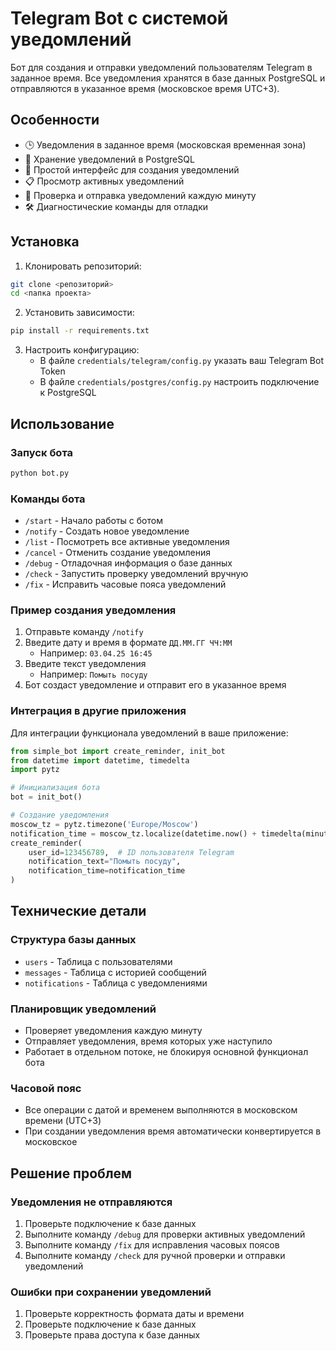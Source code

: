 # Telegram Bot с системой уведомлений

Бот для создания и отправки уведомлений пользователям Telegram в заданное время. 
Все уведомления хранятся в базе данных PostgreSQL и отправляются в указанное время (московское время UTC+3).

## Особенности
- 🕒 Уведомления в заданное время (московская временная зона)
- 💾 Хранение уведомлений в PostgreSQL
- 🤖 Простой интерфейс для создания уведомлений
- 📋 Просмотр активных уведомлений
- 🔄 Проверка и отправка уведомлений каждую минуту
- 🛠 Диагностические команды для отладки

## Установка

1. Клонировать репозиторий:
```bash
git clone <репозиторий>
cd <папка проекта>
```

2. Установить зависимости:
```bash
pip install -r requirements.txt
```

3. Настроить конфигурацию:
   - В файле `credentials/telegram/config.py` указать ваш Telegram Bot Token
   - В файле `credentials/postgres/config.py` настроить подключение к PostgreSQL

## Использование

### Запуск бота
```bash
python bot.py
```

### Команды бота
- `/start` - Начало работы с ботом
- `/notify` - Создать новое уведомление
- `/list` - Посмотреть все активные уведомления
- `/cancel` - Отменить создание уведомления
- `/debug` - Отладочная информация о базе данных
- `/check` - Запустить проверку уведомлений вручную
- `/fix` - Исправить часовые пояса уведомлений

### Пример создания уведомления
1. Отправьте команду `/notify`
2. Введите дату и время в формате `ДД.ММ.ГГ ЧЧ:ММ`
   - Например: `03.04.25 16:45`
3. Введите текст уведомления
   - Например: `Помыть посуду`
4. Бот создаст уведомление и отправит его в указанное время

### Интеграция в другие приложения
Для интеграции функционала уведомлений в ваше приложение:

```python
from simple_bot import create_reminder, init_bot
from datetime import datetime, timedelta
import pytz

# Инициализация бота
bot = init_bot()

# Создание уведомления
moscow_tz = pytz.timezone('Europe/Moscow')
notification_time = moscow_tz.localize(datetime.now() + timedelta(minutes=5))
create_reminder(
    user_id=123456789,  # ID пользователя Telegram
    notification_text="Помыть посуду",
    notification_time=notification_time
)
```

## Технические детали

### Структура базы данных
- `users` - Таблица с пользователями
- `messages` - Таблица с историей сообщений
- `notifications` - Таблица с уведомлениями

### Планировщик уведомлений
- Проверяет уведомления каждую минуту
- Отправляет уведомления, время которых уже наступило
- Работает в отдельном потоке, не блокируя основной функционал бота

### Часовой пояс
- Все операции с датой и временем выполняются в московском времени (UTC+3)
- При создании уведомления время автоматически конвертируется в московское

## Решение проблем

### Уведомления не отправляются
1. Проверьте подключение к базе данных
2. Выполните команду `/debug` для проверки активных уведомлений
3. Выполните команду `/fix` для исправления часовых поясов
4. Выполните команду `/check` для ручной проверки и отправки уведомлений

### Ошибки при сохранении уведомлений
1. Проверьте корректность формата даты и времени
2. Проверьте подключение к базе данных
3. Проверьте права доступа к базе данных 